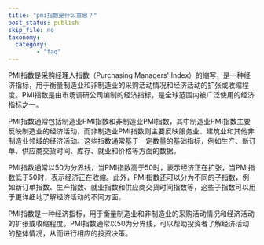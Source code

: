```yaml
---
title: "pmi指数是什么意思？"
post_status: publish
skip_file: no
taxonomy:
  category:
        - "faq"
---
```


PMI指数是采购经理人指数（Purchasing Managers' Index）的缩写，是一种经济指标，用于衡量制造业和非制造业的采购活动情况和经济活动的扩张或收缩程度。PMI指数是由市场调研公司编制的经济指标，是全球范围内被广泛使用的经济指标之一。

PMI指数通常包括制造业PMI指数和非制造业PMI指数，其中制造业PMI指数主要反映制造业的经济活动，而非制造业PMI指数则主要反映服务业、建筑业和其他非制造业领域的经济活动。这些指数通常基于一定数量的基础指标，例如生产、新订单、供应商交货时间、库存、就业和价格等方面的数据。

PMI指数通常以50为分界线，当PMI指数高于50时，表示经济正在扩张，当PMI指数低于50时，表示经济正在收缩。此外，PMI指数还可以分为不同的子指数，例如新订单指数、生产指数、就业指数和供应商交货时间指数等，这些子指数可以用于更详细地了解经济活动的不同方面。

PMI指数是一种经济指标，用于衡量制造业和非制造业的采购活动情况和经济活动的扩张或收缩程度。PMI指数通常以50为分界线，可以帮助投资者了解经济活动的整体情况，从而进行相应的投资决策。
